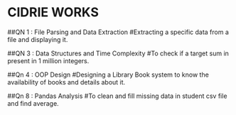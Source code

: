 # CIDRIE WORKS 

##QN 1 : File Parsing and Data Extraction
#Extracting a specific data from a file and displaying it.

##QN 3 : Data Structures and Time Complexity
#To check if a target sum in present in 1 million integers.

##Qn 4 : OOP Design 
#Designing a Library Book system to know the availability of books and details about it.

##Qn 8 : Pandas Analysis
#To clean and fill missing data in student csv file and find average.
